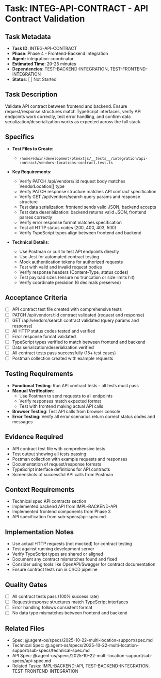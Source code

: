 # Task: INTEG-API-CONTRACT - API Contract Validation

## Task Metadata
- **Task ID**: INTEG-API-CONTRACT
- **Phase**: Phase 4 - Frontend-Backend Integration
- **Agent**: integration-coordinator
- **Estimated Time**: 20-25 minutes
- **Dependencies**: TEST-BACKEND-INTEGRATION, TEST-FRONTEND-INTEGRATION
- **Status**: [ ] Not Started

## Task Description
Validate API contract between frontend and backend. Ensure request/response structures match TypeScript interfaces, verify API endpoints work correctly, test error handling, and confirm data serialization/deserialization works as expected across the full stack.

## Specifics
- **Test Files to Create**:
  - `/home/edwin/development/ptnextjs/__tests__/integration/api-contract/vendors-locations-contract.test.ts`

- **Key Requirements**:
  - Verify PATCH /api/vendors/:id request body matches VendorLocation[] type
  - Verify PATCH response structure matches API contract specification
  - Verify GET /api/vendors/search query params and response structure
  - Test data serialization: frontend sends valid JSON, backend accepts
  - Test data deserialization: backend returns valid JSON, frontend parses correctly
  - Verify error response format matches specification
  - Test all HTTP status codes (200, 400, 403, 500)
  - Verify TypeScript types align between frontend and backend

- **Technical Details**:
  - Use Postman or curl to test API endpoints directly
  - Use Jest for automated contract testing
  - Mock authentication tokens for authorized requests
  - Test with valid and invalid request bodies
  - Verify response headers (Content-Type, status codes)
  - Test payload sizes (ensure no truncation or size limits hit)
  - Verify coordinate precision (6 decimals preserved)

## Acceptance Criteria
- [ ] API contract test file created with comprehensive tests
- [ ] PATCH /api/vendors/:id contract validated (request and response)
- [ ] GET /api/vendors/search contract validated (query params and response)
- [ ] All HTTP status codes tested and verified
- [ ] Error response format validated
- [ ] TypeScript types verified to match between frontend and backend
- [ ] Data serialization/deserialization verified
- [ ] All contract tests pass successfully (15+ test cases)
- [ ] Postman collection created with example requests

## Testing Requirements
- **Functional Testing**: Run API contract tests - all tests must pass
- **Manual Verification**:
  - Use Postman to send requests to all endpoints
  - Verify responses match expected format
  - Test with frontend making actual API calls
- **Browser Testing**: Test API calls from browser console
- **Error Testing**: Verify all error scenarios return correct status codes and messages

## Evidence Required
- API contract test file with comprehensive tests
- Test output showing all tests passing
- Postman collection with example requests and responses
- Documentation of request/response formats
- TypeScript interface definitions for API contracts
- Screenshots of successful API calls from Postman

## Context Requirements
- Technical spec API contracts section
- Implemented backend API from IMPL-BACKEND-API
- Implemented frontend components from Phase 3
- API specification from sub-specs/api-spec.md

## Implementation Notes
- Use actual HTTP requests (not mocked) for contract testing
- Test against running development server
- Verify TypeScript types are shared or aligned
- Document any contract mismatches found and fixed
- Consider using tools like OpenAPI/Swagger for contract documentation
- Ensure contract tests run in CI/CD pipeline

## Quality Gates
- [ ] All contract tests pass (100% success rate)
- [ ] Request/response structures match TypeScript interfaces
- [ ] Error handling follows consistent format
- [ ] No data type mismatches between frontend and backend

## Related Files
- Spec: @.agent-os/specs/2025-10-22-multi-location-support/spec.md
- Technical Spec: @.agent-os/specs/2025-10-22-multi-location-support/sub-specs/technical-spec.md
- API Spec: @.agent-os/specs/2025-10-22-multi-location-support/sub-specs/api-spec.md
- Related Tasks: IMPL-BACKEND-API, TEST-BACKEND-INTEGRATION, TEST-FRONTEND-INTEGRATION
